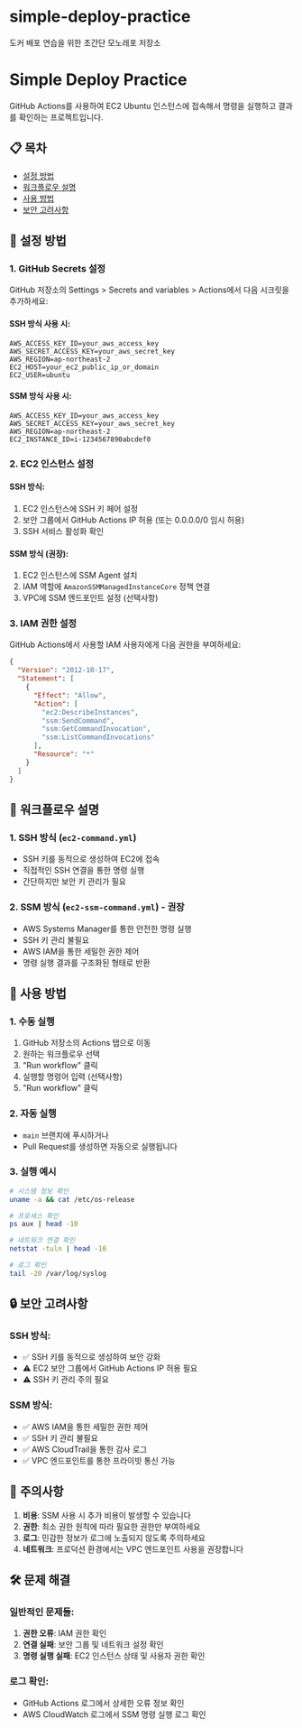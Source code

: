 # simple-deploy-practice

도커 배포 연습을 위한 초간단 모노레포 저장소

# Simple Deploy Practice

GitHub Actions를 사용하여 EC2 Ubuntu 인스턴스에 접속해서 명령을 실행하고 결과를 확인하는 프로젝트입니다.

## 📋 목차

- [설정 방법](#설정-방법)
- [워크플로우 설명](#워크플로우-설명)
- [사용 방법](#사용-방법)
- [보안 고려사항](#보안-고려사항)

## 🔧 설정 방법

### 1. GitHub Secrets 설정

GitHub 저장소의 Settings > Secrets and variables > Actions에서 다음 시크릿을 추가하세요:

#### SSH 방식 사용 시:

```
AWS_ACCESS_KEY_ID=your_aws_access_key
AWS_SECRET_ACCESS_KEY=your_aws_secret_key
AWS_REGION=ap-northeast-2
EC2_HOST=your_ec2_public_ip_or_domain
EC2_USER=ubuntu
```

#### SSM 방식 사용 시:

```
AWS_ACCESS_KEY_ID=your_aws_access_key
AWS_SECRET_ACCESS_KEY=your_aws_secret_key
AWS_REGION=ap-northeast-2
EC2_INSTANCE_ID=i-1234567890abcdef0
```

### 2. EC2 인스턴스 설정

#### SSH 방식:

1. EC2 인스턴스에 SSH 키 페어 설정
2. 보안 그룹에서 GitHub Actions IP 허용 (또는 0.0.0.0/0 임시 허용)
3. SSH 서비스 활성화 확인

#### SSM 방식 (권장):

1. EC2 인스턴스에 SSM Agent 설치
2. IAM 역할에 `AmazonSSMManagedInstanceCore` 정책 연결
3. VPC에 SSM 엔드포인트 설정 (선택사항)

### 3. IAM 권한 설정

GitHub Actions에서 사용할 IAM 사용자에게 다음 권한을 부여하세요:

```json
{
  "Version": "2012-10-17",
  "Statement": [
    {
      "Effect": "Allow",
      "Action": [
        "ec2:DescribeInstances",
        "ssm:SendCommand",
        "ssm:GetCommandInvocation",
        "ssm:ListCommandInvocations"
      ],
      "Resource": "*"
    }
  ]
}
```

## 🔄 워크플로우 설명

### 1. SSH 방식 (`ec2-command.yml`)

- SSH 키를 동적으로 생성하여 EC2에 접속
- 직접적인 SSH 연결을 통한 명령 실행
- 간단하지만 보안 키 관리가 필요

### 2. SSM 방식 (`ec2-ssm-command.yml`) - 권장

- AWS Systems Manager를 통한 안전한 명령 실행
- SSH 키 관리 불필요
- AWS IAM을 통한 세밀한 권한 제어
- 명령 실행 결과를 구조화된 형태로 반환

## 🚀 사용 방법

### 1. 수동 실행

1. GitHub 저장소의 Actions 탭으로 이동
2. 원하는 워크플로우 선택
3. "Run workflow" 클릭
4. 실행할 명령어 입력 (선택사항)
5. "Run workflow" 클릭

### 2. 자동 실행

- `main` 브랜치에 푸시하거나
- Pull Request를 생성하면 자동으로 실행됩니다

### 3. 실행 예시

```bash
# 시스템 정보 확인
uname -a && cat /etc/os-release

# 프로세스 확인
ps aux | head -10

# 네트워크 연결 확인
netstat -tuln | head -10

# 로그 확인
tail -20 /var/log/syslog
```

## 🔒 보안 고려사항

### SSH 방식:

- ✅ SSH 키를 동적으로 생성하여 보안 강화
- ⚠️ EC2 보안 그룹에서 GitHub Actions IP 허용 필요
- ⚠️ SSH 키 관리 주의 필요

### SSM 방식:

- ✅ AWS IAM을 통한 세밀한 권한 제어
- ✅ SSH 키 관리 불필요
- ✅ AWS CloudTrail을 통한 감사 로그
- ✅ VPC 엔드포인트를 통한 프라이빗 통신 가능

## 📝 주의사항

1. **비용**: SSM 사용 시 추가 비용이 발생할 수 있습니다
2. **권한**: 최소 권한 원칙에 따라 필요한 권한만 부여하세요
3. **로그**: 민감한 정보가 로그에 노출되지 않도록 주의하세요
4. **네트워크**: 프로덕션 환경에서는 VPC 엔드포인트 사용을 권장합니다

## 🛠️ 문제 해결

### 일반적인 문제들:

1. **권한 오류**: IAM 권한 확인
2. **연결 실패**: 보안 그룹 및 네트워크 설정 확인
3. **명령 실행 실패**: EC2 인스턴스 상태 및 사용자 권한 확인

### 로그 확인:

- GitHub Actions 로그에서 상세한 오류 정보 확인
- AWS CloudWatch 로그에서 SSM 명령 실행 로그 확인
